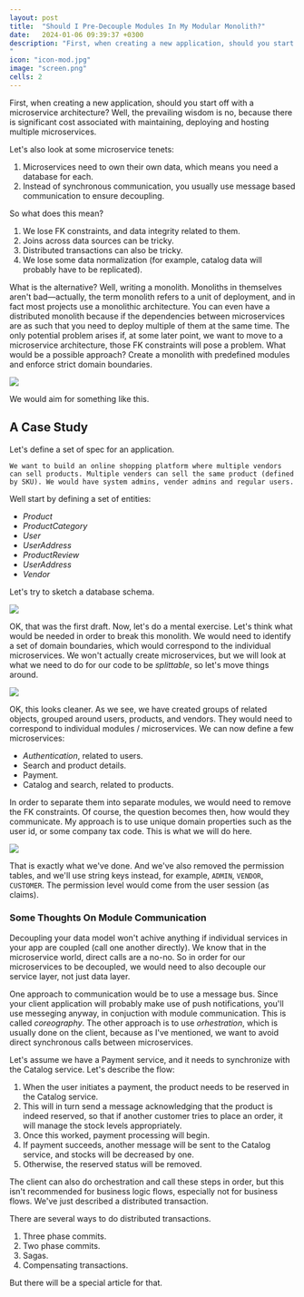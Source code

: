 ```yaml
---
layout: post
title:  "Should I Pre-Decouple Modules In My Modular Monolith?"
date:   2024-01-06 09:39:37 +0300
description: "First, when creating a new application, should you start off with a microservice architecture? Well, the prevailing wisdom is no, because there is significant cost associated with maintaining, deploying, hosting., multiple microservices.Let's also look at some microservice tenets: 1. Microservices need to own their own data, which means you need a database for each. 2. Instead of synchronous communication, you usually use message based communication to ensure decoupling.
"
icon: "icon-mod.jpg"
image: "screen.png"
cells: 2
---
```

First, when creating a new application, should you start off with a microservice architecture? Well, the prevailing wisdom is no, because there is significant cost associated with maintaining, deploying and hosting multiple microservices.

Let's also look at some microservice tenets:

1. Microservices need to own their own data, which means you need a database for each. 
2. Instead of synchronous communication, you usually use message based communication to ensure decoupling.

So what does this mean?

1. We lose FK constraints, and data integrity related to them.
2. Joins across data sources can be tricky.
3. Distributed transactions can also be tricky.
4. We lose some data normalization (for example, catalog data will probably have to be replicated).

What is the alternative? Well, writing a monolith. Monoliths in themselves aren't bad—actually, the term monolith refers to a unit of deployment, and in fact most projects use a monolithic architecture. You can even have a distributed monolith because if the dependencies between microservices are as such that you need to deploy multiple of them at the same time. The only potential problem arises if, at some later point, we want to move to a microservice architecture, those FK constraints will pose a problem. What would be a possible approach? Create a monolith with predefined modules and enforce strict domain boundaries.

<img src="modules.svg" class="img" />

We would aim for something like this.

## A Case Study
Let's define a set of spec for an application.

`We want to build an online shopping platform where multiple vendors can sell products. Multiple venders can sell the same product (defined by SKU). We would have system admins, vender admins and regular users.`

Well start by defining a set of entities:
* *Product*
* *ProductCategory*
* *User*
* *UserAddress*
* *ProductReview*
* *UserAddress*
* *Vendor*

Let's try to sketch a database schema.

<img src="first.png" class="img" />

OK, that was the first draft. Now, let's do a mental exercise. Let's think what would be needed in order to break this monolith. We would need to identify a set of domain boundaries, which would correspond to the individual microservices. We won't actually create microservices, but we will look at what we need to do for our code to be *splittable*, so let's move things around.

<img src="middle.png" class="img" />

OK, this looks cleaner. As we see, we have created groups of related objects, grouped around users, products, and vendors. They would need to correspond to individual modules / microservices. We can now define a few microservices:

* *Authentication*, related to users.
* Search and product details.
* Payment.
* Catalog and search, related to products.

In order to separate them into separate modules, we would need to remove the FK constraints. Of course, the question becomes then, how would they communicate. My approach is to use unique domain properties such as the user id, or some company tax code. This is what we will do here.

<img src="final.png" class="img" />

That is exactly what we've done. And we've also removed the permission tables, and we'll use string keys instead, for example, `ADMIN`, `VENDOR`, `CUSTOMER`. The permission level would come from the user session (as claims).

### Some Thoughts On Module Communication

Decoupling your data model won't achive anything if individual services in your app are coupled (call one another directly). We know that in the microservice world, direct calls are a no-no. So in order for our microservices to be decoupled, we would need to also decouple our service layer, not just data layer.

One approach to communication would be to use a message bus. Since your client application will probably make use of push notifications, you'll use messeging anyway, in conjuction with module communication. This is called *coreography*. The other approach is to use *orhestration*, which is usually done on the client, because as I've mentioned, we want to avoid direct synchronous calls between microservices.

Let's assume we have a Payment service, and it needs to synchronize with the Catalog service. Let's describe the flow:
1. When the user initiates a payment, the product needs to be reserved in the Catalog service.
2. This will in turn send a message acknowledging that the product is indeed reserved, so that if another customer tries to place an order, it will manage the stock levels appropriately.
3. Once this worked, payment processing will begin.
4. If payment succeeds, another message will be sent to the Catalog service, and stocks will be decreased by one.
5. Otherwise, the reserved status will be removed.

The client can also do orchestration and call these steps in order, but this isn't recommended for business logic flows, especially not for business flows. We've just described a distributed transaction.

There are several ways to do distributed transactions.

1. Three phase commits.
2. Two phase commits.
3. Sagas.
4. Compensating transactions.

But there will be a special article for that.



